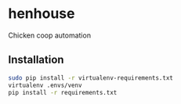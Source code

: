 # henhouse
Chicken coop automation

## Installation

```bash
sudo pip install -r virtualenv-requirements.txt
virtualenv .envs/venv
pip install -r requirements.txt
```


